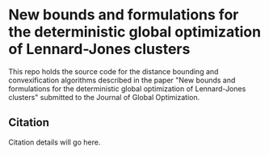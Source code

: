 # New bounds and formulations for the deterministic global optimization of Lennard-Jones clusters

This repo holds the source code for the distance bounding and convexification algorithms described in the paper "New bounds and formulations for the deterministic global optimization of Lennard-Jones clusters" submitted to the Journal of Global Optimization.

## Citation

Citation details will go here.
